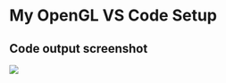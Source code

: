 # My OpenGL VS Code Setup

## Code output screenshot

<img src="https://user-images.githubusercontent.com/83419951/236627479-2379880d-e10b-4531-a831-2d3887642479.png" style="border-radius:2%">
